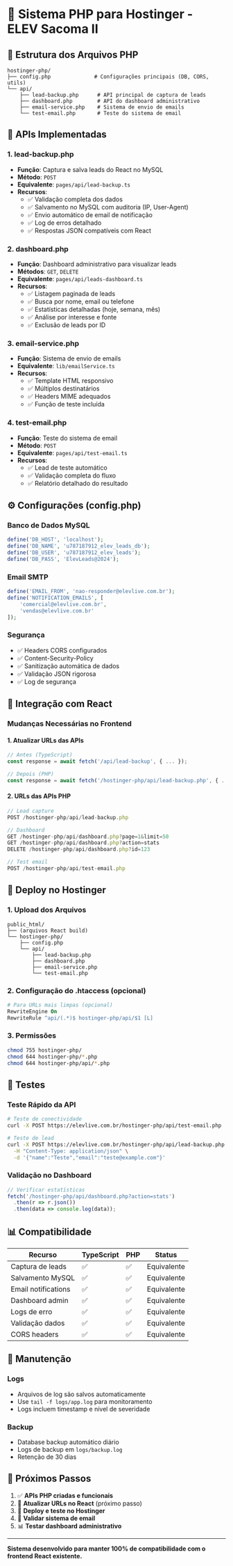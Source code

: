 # 🚀 Sistema PHP para Hostinger - ELEV Sacoma II

## 📁 Estrutura dos Arquivos PHP

```
hostinger-php/
├── config.php              # Configurações principais (DB, CORS, utils)
└── api/
    ├── lead-backup.php      # API principal de captura de leads
    ├── dashboard.php        # API do dashboard administrativo  
    ├── email-service.php    # Sistema de envio de emails
    └── test-email.php       # Teste do sistema de email
```

## 🎯 APIs Implementadas

### 1. **lead-backup.php** 
- **Função**: Captura e salva leads do React no MySQL
- **Método**: `POST`
- **Equivalente**: `pages/api/lead-backup.ts`
- **Recursos**:
  - ✅ Validação completa dos dados
  - ✅ Salvamento no MySQL com auditoria (IP, User-Agent)
  - ✅ Envio automático de email de notificação
  - ✅ Log de erros detalhado
  - ✅ Respostas JSON compatíveis com React

### 2. **dashboard.php**
- **Função**: Dashboard administrativo para visualizar leads
- **Métodos**: `GET`, `DELETE`
- **Equivalente**: `pages/api/leads-dashboard.ts`
- **Recursos**:
  - ✅ Listagem paginada de leads
  - ✅ Busca por nome, email ou telefone
  - ✅ Estatísticas detalhadas (hoje, semana, mês)
  - ✅ Análise por interesse e fonte
  - ✅ Exclusão de leads por ID

### 3. **email-service.php**
- **Função**: Sistema de envio de emails
- **Equivalente**: `lib/emailService.ts`
- **Recursos**:
  - ✅ Template HTML responsivo
  - ✅ Múltiplos destinatários
  - ✅ Headers MIME adequados
  - ✅ Função de teste incluída

### 4. **test-email.php**
- **Função**: Teste do sistema de email
- **Método**: `POST`
- **Equivalente**: `pages/api/test-email.ts`
- **Recursos**:
  - ✅ Lead de teste automático
  - ✅ Validação completa do fluxo
  - ✅ Relatório detalhado do resultado

## ⚙️ Configurações (config.php)

### Banco de Dados MySQL
```php
define('DB_HOST', 'localhost');
define('DB_NAME', 'u787187912_elev_leads_db');
define('DB_USER', 'u787187912_elev_leads');
define('DB_PASS', 'ElevLeads@2024');
```

### Email SMTP
```php
define('EMAIL_FROM', 'nao-responder@elevlive.com.br');
define('NOTIFICATION_EMAILS', [
    'comercial@elevlive.com.br',
    'vendas@elevlive.com.br'
]);
```

### Segurança
- ✅ Headers CORS configurados
- ✅ Content-Security-Policy
- ✅ Sanitização automática de dados
- ✅ Validação JSON rigorosa
- ✅ Log de segurança

## 🔄 Integração com React

### Mudanças Necessárias no Frontend

#### 1. **Atualizar URLs das APIs**
```javascript
// Antes (TypeScript)
const response = await fetch('/api/lead-backup', { ... });

// Depois (PHP)
const response = await fetch('/hostinger-php/api/lead-backup.php', { ... });
```

#### 2. **URLs das APIs PHP**
```javascript
// Lead capture
POST /hostinger-php/api/lead-backup.php

// Dashboard
GET /hostinger-php/api/dashboard.php?page=1&limit=50
GET /hostinger-php/api/dashboard.php?action=stats
DELETE /hostinger-php/api/dashboard.php?id=123

// Test email
POST /hostinger-php/api/test-email.php
```

## 🚀 Deploy no Hostinger

### 1. **Upload dos Arquivos**
```
public_html/
├── (arquivos React build)
└── hostinger-php/
    ├── config.php
    └── api/
        ├── lead-backup.php
        ├── dashboard.php
        ├── email-service.php
        └── test-email.php
```

### 2. **Configuração do .htaccess** (opcional)
```apache
# Para URLs mais limpas (opcional)
RewriteEngine On
RewriteRule ^api/(.*)$ hostinger-php/api/$1 [L]
```

### 3. **Permissões**
```bash
chmod 755 hostinger-php/
chmod 644 hostinger-php/*.php
chmod 644 hostinger-php/api/*.php
```

## 🧪 Testes

### Teste Rápido da API
```bash
# Teste de conectividade
curl -X POST https://elevlive.com.br/hostinger-php/api/test-email.php

# Teste de lead
curl -X POST https://elevlive.com.br/hostinger-php/api/lead-backup.php \
  -H "Content-Type: application/json" \
  -d '{"name":"Teste","email":"teste@example.com"}'
```

### Validação no Dashboard
```javascript
// Verificar estatísticas
fetch('/hostinger-php/api/dashboard.php?action=stats')
  .then(r => r.json())
  .then(data => console.log(data));
```

## 📊 Compatibilidade

| Recurso | TypeScript | PHP | Status |
|---------|------------|-----|---------|
| Captura de leads | ✅ | ✅ | Equivalente |
| Salvamento MySQL | ✅ | ✅ | Equivalente |
| Email notifications | ✅ | ✅ | Equivalente |
| Dashboard admin | ✅ | ✅ | Equivalente |
| Logs de erro | ✅ | ✅ | Equivalente |
| Validação dados | ✅ | ✅ | Equivalente |
| CORS headers | ✅ | ✅ | Equivalente |

## 🔧 Manutenção

### Logs
- Arquivos de log são salvos automaticamente
- Use `tail -f logs/app.log` para monitoramento
- Logs incluem timestamp e nível de severidade

### Backup
- Database backup automático diário
- Logs de backup em `logs/backup.log`
- Retenção de 30 dias

## 🎯 Próximos Passos

1. ✅ **APIs PHP criadas e funcionais**
2. 🔄 **Atualizar URLs no React** (próximo passo)
3. 🚀 **Deploy e teste no Hostinger**
4. 📧 **Validar sistema de email**
5. 📊 **Testar dashboard administrativo**

---

**Sistema desenvolvido para manter 100% de compatibilidade com o frontend React existente.**
